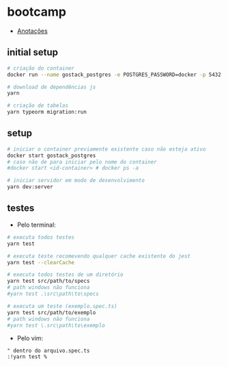 # bootcamp
- [Anotações](https://www.notion.so/nenitfeadrocketseat/GoStack-11-9aa1f5390b77432a8b150e175580af3f)
## initial setup
```sh
# criação do container
docker run --name gostack_postgres -e POSTGRES_PASSWORD=docker -p 5432:5432 -d postgres

# download de dependências js
yarn

# criação de tabelas
yarn typeorm migration:run
```
## setup
```sh
# iniciar o container previamente existente caso não esteja ativo
docker start gostack_postgres
# caso não de para iniciar pelo nome do container
#docker start <id-container> # docker ps -a

# iniciar servidor em modo de desenvolvimento
yarn dev:server
```

## testes

- Pelo terminal:

```sh
# executa todos testes
yarn test

# executa teste recomevendo qualquer cache existente do jest
yarn test --clearCache

# executa todos testes de um diretório
yarn test src/path/to/specs
# path windows não funciona
#yarn test .\src\path\to\specs

# executa um teste (exemplo.spec.ts)
yarn test src/path/to/exemplo
# path windows não funciona
#yarn test \.src\path\to\exemplo
```

- Pelo vim:

```vim
" dentro do arquivo.spec.ts
:!yarn test %
```

